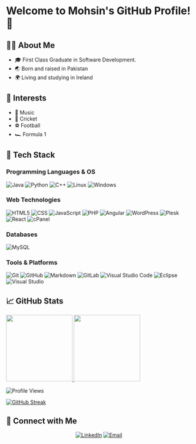# Welcome to Mohsin's GitHub Profile! 👋

## 🧑‍💻 About Me

- 🎓 First Class Graduate in Software Development.
- 🌏 Born and raised in Pakistan
- 🌍 Living and studying in Ireland

## 🎯 Interests

- 🎵 Music
- 🏏 Cricket
- ⚽ Football
- 🏎️ Formula 1

## 💼 Tech Stack

### Programming Languages & OS

![Java](https://img.shields.io/badge/-Java-333333?style=flat&logo=Java&logoColor=007396)
![Python](https://img.shields.io/badge/-Python-333333?style=flat&logo=python)
![C++](https://img.shields.io/badge/-C++-333333?style=flat&logo=c%2B%2B)
![Linux](https://img.shields.io/badge/-Linux-333333?style=flat&logo=linux)
![Windows](https://img.shields.io/badge/-Windows-333333?style=flat&logo=windows)

### Web Technologies

![HTML5](https://img.shields.io/badge/-HTML5-333333?style=flat&logo=HTML5)
![CSS](https://img.shields.io/badge/-CSS-333333?style=flat&logo=CSS3&logoColor=1572B6)
![JavaScript](https://img.shields.io/badge/-JavaScript-333333?style=flat&logo=javascript)
![PHP](https://img.shields.io/badge/-PHP-333333?style=flat&logo=php)
![Angular](https://img.shields.io/badge/-Angular-333333?style=flat&logo=angular)
![WordPress](https://img.shields.io/badge/-WordPress-333333?style=flat&logo=wordpress)
![Plesk](https://img.shields.io/badge/-Plesk-333333?style=flat&logo=plesk)
![React](https://img.shields.io/badge/-React-333333?style=flat&logo=react)
![cPanel](https://img.shields.io/badge/-cPanel-333333?style=flat&logo=cPanel)

### Databases

![MySQL](https://img.shields.io/badge/-MySQL-333333?style=flat&logo=mysql)

### Tools & Platforms

![Git](https://img.shields.io/badge/-Git-333333?style=flat&logo=git)
![GitHub](https://img.shields.io/badge/-GitHub-333333?style=flat&logo=github)
![Markdown](https://img.shields.io/badge/-Markdown-333333?style=flat&logo=markdown)
![GitLab](https://img.shields.io/badge/-GitLab-333333?style=flat&logo=gitlab)
![Visual Studio Code](https://img.shields.io/badge/-Visual%20Studio%20Code-333333?style=flat&logo=visual-studio-code&logoColor=007ACC)
![Eclipse](https://img.shields.io/badge/-Eclipse-333333?style=flat&logo=eclipse-ide&logoColor=2C2255)
![Visual Studio](https://img.shields.io/badge/-Visual%20Studio-333333?style=flat&logo=visualstudio)

## 📈 GitHub Stats

<a href="https://github.com/Mohsin272">
  <img height="180em" src="https://github-readme-stats.vercel.app/api?username=Mohsin272&theme=chartreuse-dark&show_icons=true" />
  <img height="180em" src="https://github-readme-stats.vercel.app/api/top-langs/?username=Mohsin272&theme=chartreuse-dark&layout=compact" />
</a>

![Profile Views](https://komarev.com/ghpvc/?username=Mohsin272&color=blueviolet&style=flat)

[![GitHub Streak](https://github-readme-streak-stats.herokuapp.com/?user=Mohsin272&theme=dark)](https://git.io/streak-stats)


## 🤝 Connect with Me

<p align="center">
<a href="https://www.linkedin.com/in/mohsintahir0207/"><img alt="LinkedIn" src="https://img.shields.io/badge/LinkedIn-Mohsin%20Tahir-blue?style=flat-square&logo=linkedin"></a>
<a href="mailto:mohsintahir999@gmail.com"><img alt="Email" src="https://img.shields.io/badge/Email-mohsintahir999@gmail.com-blue?style=flat-square&logo=gmail"></a>
</p>

